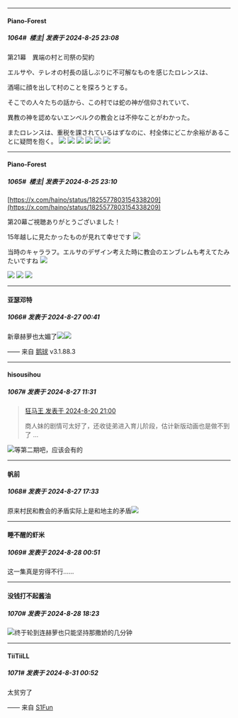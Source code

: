 ﻿
*****

####  Piano-Forest  
##### 1064#         楼主| 发表于 2024-8-25 23:08

第21幕　異端の村と司祭の契約

エルサや、テレオの村長の話しぶりに不可解なものを感じたロレンスは、

酒場に顔を出して村のことを探ろうとする。

そこでの人々たちの話から、この村では蛇の神が信仰されていて、

異教の神を認めないエンベルクの教会とは不仲なことがわかった。

またロレンスは、重税を課されているはずなのに、村全体にどこか余裕があることに疑問を抱く。
<img src="https://p.sda1.dev/19/f62d7d2d8104a381cf2e9bd8f90015d1/5c9bad69454c1c6a4767c438e41a05f9-2.jpg" referrerpolicy="no-referrer">
<img src="https://p.sda1.dev/19/58caae12bde490a1f0e86654e17bdc5b/cd489c13c94f493d499dd5f5649c3675-2.jpg" referrerpolicy="no-referrer">
<img src="https://p.sda1.dev/19/7e81623c9e58d6f9790a20f9b82744c8/7f8aa4183bd3788ef49109b0a4a430ef-2.jpg" referrerpolicy="no-referrer">
<img src="https://p.sda1.dev/19/f21029436587dfc0826c23c988bd824d/4b8641ba44675a441c29264597bc7752-2.jpg" referrerpolicy="no-referrer">
<img src="https://p.sda1.dev/19/d203ee600e4b11d48ed3709ee565f7d1/7bcddca312574973e63ee9e0fea03578-2.jpg" referrerpolicy="no-referrer">
<img src="https://p.sda1.dev/19/f55cd00fe07c6d265c7537d4566aa95c/3ae0429861d96b4e8b06459768ca7c64-2.jpg" referrerpolicy="no-referrer">

*****

####  Piano-Forest  
##### 1065#         楼主| 发表于 2024-8-25 23:10

[https://x.com/haino/status/1825577803154338209](https://x.com/haino/status/1825577803154338209)

第20幕ご視聴ありがとうございました！

15年越しに見たかったものが見れて幸せです
<img src="https://p.sda1.dev/19/714c652e8bef746fda69d00fd188a469/20240825_230844.jpg" referrerpolicy="no-referrer">

当時のキャララフ。エルサのデザイン考えた時に教会のエンブレムも考えてたみたいですね
<img src="https://p.sda1.dev/19/a11e8769260c571bee913ccae827ec72/20240825_230847.jpg" referrerpolicy="no-referrer">

<img src="https://p.sda1.dev/19/069f212ded4f29f3b4c6dc0b1b8c019c/20240825_230918.jpg" referrerpolicy="no-referrer">
<img src="https://p.sda1.dev/19/03236d4e57aeaf51dd1ba357cc7a91d1/20240825_230915.jpg" referrerpolicy="no-referrer">
<img src="https://p.sda1.dev/19/21ace939d0155c0aee7cb9aed1e95ea1/20240825_230917.jpg" referrerpolicy="no-referrer">


*****

####  亚瑟邓特  
##### 1066#       发表于 2024-8-27 00:41

新章赫萝也太媚了<img src="https://static.saraba1st.com/image/smiley/face2017/081.png" referrerpolicy="no-referrer"><img src="https://p.sda1.dev/19/d9c3c7268fd799847a89409d514c3b5c/image.jpg" referrerpolicy="no-referrer">

—— 来自 [鹅球](https://www.pgyer.com/GcUxKd4w) v3.1.88.3


*****

####  hisousihou  
##### 1067#       发表于 2024-8-27 11:31

<blockquote><a href="httphttps://bbs.saraba1st.com/2b/forum.php?mod=redirect&amp;goto=findpost&amp;pid=65959950&amp;ptid=2054563" target="_blank">狂马王 发表于 2024-8-20 21:00</a>

商人妹的剧情可太好了，还收徒弟进入育儿阶段，估计新版动画也是做不到了 ...</blockquote>
<img src="https://static.saraba1st.com/image/smiley/face2017/009.gif" referrerpolicy="no-referrer">等第二期吧，应该会有的


*****

####  帆前  
##### 1068#       发表于 2024-8-27 17:33

原来村民和教会的矛盾实际上是和地主的矛盾<img src="https://static.saraba1st.com/image/smiley/face2017/067.png" referrerpolicy="no-referrer">


*****

####  睡不醒的虾米  
##### 1069#       发表于 2024-8-28 00:51

这一集真是穷得不行……


*****

####  没钱打不起酱油  
##### 1070#       发表于 2024-8-28 18:23

<img src="https://static.saraba1st.com/image/smiley/face2017/049.png" referrerpolicy="no-referrer">终于轮到连赫萝也只能坚持那撒娇的几分钟


*****

####  TiiTiiLL  
##### 1071#       发表于 2024-8-31 00:52

太贫穷了

—— 来自 [S1Fun](https://s1fun.koalcat.com)

